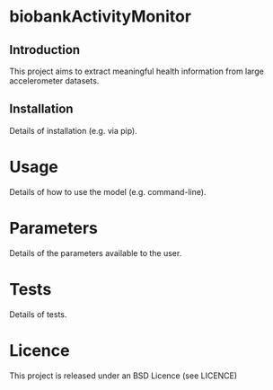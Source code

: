 biobankActivityMonitor
======================

<h2>Introduction</h2>
This project aims to extract meaningful health information from large accelerometer datasets.

<h2>Installation</h2>
Details of installation (e.g. via pip).

<h1>Usage</h1>
Details of how to use the model (e.g. command-line).

<h1>Parameters</h1>
Details of the parameters available to the user.

<h1>Tests</h1>
Details of tests.

<h1>Licence</h1>
This project is released under an BSD Licence (see LICENCE)
